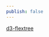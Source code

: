 ```yaml
---
publish: false
---
```


<script setup>
import FlexTree from '../../components/FlexTree.vue'
</script>

[d3-flextree]

<FlexTree />

[d3-flextree]: https://github.com/Klortho/d3-flextree
